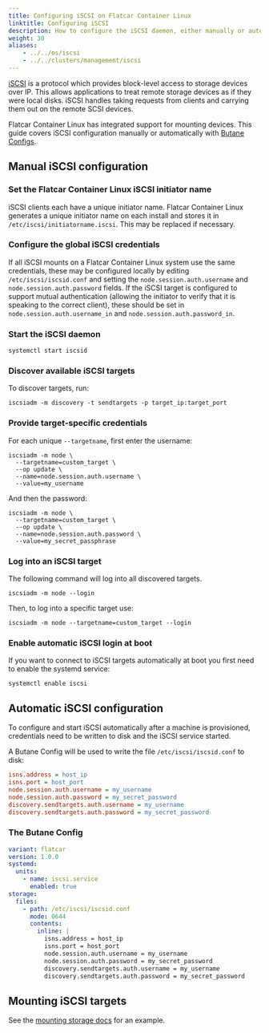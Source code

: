 ```yaml
---
title: Configuring iSCSI on Flatcar Container Linux
linktitle: Configuring iSCSI
description: How to configure the iSCSI daemon, either manually or automatically.
weight: 30
aliases:
    - ../../os/iscsi
    - ../../clusters/management/iscsi
---
```


[iSCSI][iscsi-wiki] is a protocol which provides block-level access to storage devices over IP.
This allows applications to treat remote storage devices as if they were local disks.
iSCSI handles taking requests from clients and carrying them out on the remote SCSI devices.

Flatcar Container Linux has integrated support for mounting devices.
This guide covers iSCSI configuration manually or automatically with [Butane Configs][butane-configs].

## Manual iSCSI configuration

### Set the Flatcar Container Linux iSCSI initiator name

iSCSI clients each have a unique initiator name.
Flatcar Container Linux generates a unique initiator name on each install and stores it in `/etc/iscsi/initiatorname.iscsi`.
This may be replaced if necessary.

### Configure the global iSCSI credentials

If all iSCSI mounts on a Flatcar Container Linux system use the same credentials, these may be configured locally by editing `/etc/iscsi/iscsid.conf` and setting the `node.session.auth.username` and `node.session.auth.password` fields.
If the iSCSI target is configured to support mutual authentication (allowing the initiator to verify that it is speaking to the correct client), these should be set in `node.session.auth.username_in` and `node.session.auth.password_in`.

### Start the iSCSI daemon

```shell
systemctl start iscsid
```

### Discover available iSCSI targets

To discover targets, run:

```shell
iscsiadm -m discovery -t sendtargets -p target_ip:target_port
```

### Provide target-specific credentials

For each unique `--targetname`, first enter the username:

```shell
iscsiadm -m node \
  --targetname=custom_target \
  --op update \
  --name=node.session.auth.username \
  --value=my_username
```

And then the password:

```shell
iscsiadm -m node \
  --targetname=custom_target \
  --op update \
  --name=node.session.auth.password \
  --value=my_secret_passphrase
```

### Log into an iSCSI target

The following command will log into all discovered targets.

```shell
iscsiadm -m node --login
```

Then, to log into a specific target use:

```shell
iscsiadm -m node --targetname=custom_target --login
```

### Enable automatic iSCSI login at boot

If you want to connect to iSCSI targets automatically at boot you first need to enable the systemd service:

```shell
systemctl enable iscsi
```

## Automatic iSCSI configuration

To configure and start iSCSI automatically after a machine is provisioned, credentials need to be written to disk and the iSCSI service started.

A Butane Config will be used to write the file `/etc/iscsi/iscsid.conf` to disk:

```ini
isns.address = host_ip
isns.port = host_port
node.session.auth.username = my_username
node.session.auth.password = my_secret_password
discovery.sendtargets.auth.username = my_username
discovery.sendtargets.auth.password = my_secret_password
```

### The Butane Config

```yaml
variant: flatcar
version: 1.0.0
systemd:
  units:
    - name: iscsi.service
      enabled: true
storage:
  files:
    - path: /etc/iscsi/iscsid.conf
      mode: 0644
      contents:
        inline: |
          isns.address = host_ip
          isns.port = host_port
          node.session.auth.username = my_username
          node.session.auth.password = my_secret_password
          discovery.sendtargets.auth.username = my_username
          discovery.sendtargets.auth.password = my_secret_password
```

## Mounting iSCSI targets

See the [mounting storage docs][mounting-storage] for an example.

[iscsi-wiki]: https://en.wikipedia.org/wiki/ISCSI
[mounting-storage]: mounting-storage
[butane-configs]: ../../provisioning/config-transpiler
